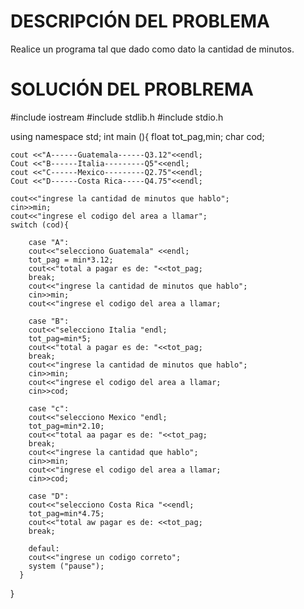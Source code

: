 # DESCRIPCIÓN DEL PROBLEMA

Realice un programa tal que dado como dato la cantidad de minutos.

# SOLUCIÓN DEL PROBLREMA
#include iostream
#include stdlib.h
#include stdio.h

using namespace std; 
int main (){
    float tot_pag,min;
    char cod;

    cout <<"A------Guatemala------Q3.12"<<endl;
    Cout <<"B------Italia---------Q5"<<endl;
    cout <<"C------Mexico---------Q2.75"<<endl; 
    Cout <<"D------Costa Rica-----Q4.75"<<endl;

    cout<<"ingrese la cantidad de minutos que hablo";
    cin>>min;
    cout<<"ingrese el codigo del area a llamar";
    switch (cod){

        case "A":
        cout<<"selecciono Guatemala" <<endl;
        tot_pag = min*3.12;
        cout<<"total a pagar es de: "<<tot_pag;
        break;
        cout<<"ingrese la cantidad de minutos que hablo";
        cin>>min;
        cout<<"ingrese el codigo del area a llamar;

        case "B":
        cout<<"selecciono Italia "endl;
        tot_pag=min*5;
        cout<<"total a pagar es de: "<<tot_pag;
        break;
        cout<<"ingrese la cantidad de minutos que hablo";
        cin>>min;
        cout<<"ingrese el codigo del area a llamar;
        cin>>cod;

        case "c":
        cout<<"selecciono Mexico "endl;
        tot_pag=min*2.10;
        cout<<"total aa pagar es de: "<<tot_pag;
        break;
        cout<<"ingrese la cantidad que hablo";
        cin>>min;
        cout<<"ingrese el codigo del area a llamar;
        cin>>cod;

        case "D":
        cout<<"selecciono Costa Rica "<<endl;
        tot_pag=min*4.75;
        cout<<"total aw pagar es de: <<tot_pag;
        break;

        defaul:
        cout<<"ingrese un codigo correto";
        system ("pause");
      }
}






